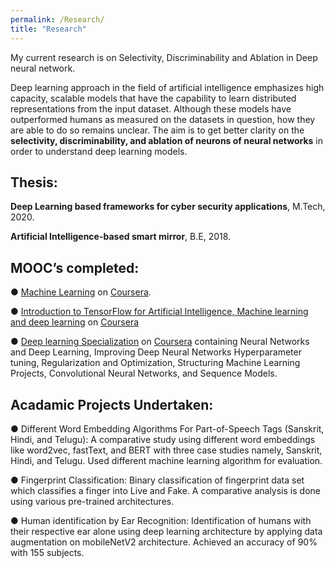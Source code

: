 ```yaml
---
permalink: /Research/
title: "Research"
---
```


My current research is on Selectivity, Discriminability and Ablation in Deep neural network.

Deep learning approach in the field of artificial intelligence emphasizes high capacity, scalable models that have the capability to learn distributed representations from the input dataset. Although these models have outperformed humans as measured on the datasets in question, how they are able to do so remains unclear. The aim is to get better clarity on the **selectivity, discriminability, and ablation of neurons of neural networks** in order to understand deep learning models.

## Thesis:

**Deep Learning based frameworks for cyber security applications**, M.Tech, 2020.

**Artificial Intelligence-based smart mirror**, B.E, 2018.


## MOOC’s completed:
● [Machine Learning](https://coursera.org/share/f4b7d530982d2fbd8953530536530a3c) on [Coursera](https://www.coursera.org/learn/machine-learning). 

● [Introduction to TensorFlow for Artificial Intelligence, Machine learning and deep learning](https://coursera.org/share/915840bca92a4b44f3e14af54682fa01) on [Coursera](https://www.coursera.org/learn/introduction-tensorflow)

● [Deep learning Specialization](https://coursera.org/share/9198bf9e5641668612752b5cd17be8a2) on [Coursera](https://www.coursera.org/specializations/deep-learning) containing Neural Networks and Deep Learning, Improving Deep Neural Networks Hyperparameter tuning, Regularization and Optimization, Structuring Machine Learning Projects, Convolutional Neural Networks, and Sequence Models.



## Acadamic Projects Undertaken:

● Different Word Embedding Algorithms For Part-of-Speech Tags (Sanskrit, Hindi, and Telugu): A comparative study using different word embeddings like word2vec, fastText, and BERT with three case studies namely, Sanskrit, Hindi, and Telugu. Used different machine learning algorithm for evaluation. 

● Fingerprint Classification: Binary classification of fingerprint data set which classifies a finger into Live and Fake. A comparative analysis is done using various pre-trained architectures.

● Human identification by Ear Recognition: Identification of humans with their respective ear alone using deep learning architecture by applying data augmentation on mobileNetV2 architecture. Achieved an accuracy of 90% with 155 subjects.

